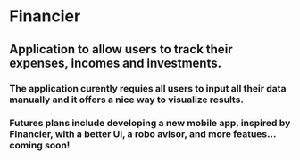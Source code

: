 # Financier

## Application to allow users to track their expenses, incomes and investments.

### The application curently requies all users to input all their data manually and it offers a nice way to visualize results.

### Futures plans include developing a new mobile app, inspired by Financier, with a better UI, a robo avisor, and more featues... coming soon!
